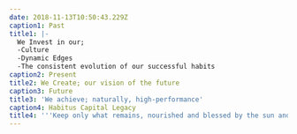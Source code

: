 ```yaml
---
date: 2018-11-13T10:50:43.229Z
caption1: Past
title1: |-
  We Invest in our;
  -Culture
  -Dynamic Edges 
  -The consistent evolution of our successful habits
caption2: Present
title2: We Create; our vision of the future
caption3: Future
title3: 'We achieve; naturally, high-performance'
caption4: Habitus Capital Legacy
title4: '''Keep only what remains, nourished and blessed by the sun and soils'''
---
```



